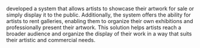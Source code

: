developed a system that allows artists to showcase their artwork for sale or simply display it to the public. Additionally, the system offers the ability for artists to rent galleries, enabling them to organize their own exhibitions and professionally present their artwork. This solution helps artists reach a broader audience and organize the display of their work in a way that suits their artistic and commercial needs.
